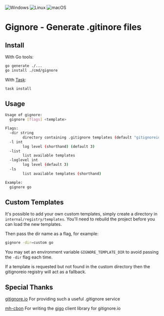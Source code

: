 ![Windows](https://img.shields.io/badge/Windows-0078D6?style=for-the-badge&logo=windows&logoColor=white)
![Linux](https://img.shields.io/badge/Linux-FCC624?style=for-the-badge&logo=linux&logoColor=black)
![macOS](https://img.shields.io/badge/mac%20os-000000?style=for-the-badge&logo=macos&logoColor=F0F0F0)


# Gignore - Generate .gitinore files

## Install

With Go tools:

```bash
go generate ./...
go install ./cmd/gignore
```

With [Task][task]:

```bash
task install
```

## Usage

```bash
Usage of gignore:
  gignore [flags] <template>

Flags:
  -dir string
        directory containing .gitignore templates (default "gitignoreio")
  -l int
        log level (shorthand) (default 3)
  -list
        list available templates
  -loglevel int
        log level (default 3)
  -ls
        list available templates (shorthand)

Example:
  gignore go
```

## Custom Templates

It's possible to add your own custom templates, simply create a directory in `internal/registry/templates`. You'll need to rebuild the project before you can load the new templates.

Then pass the dir name as a flag, for example:

```bash
gignore -dir=custom go
```

You may set an environment variable `GIGNORE_TEMPLATE_DIR` to avoid passing the `-dir` flag each time.

If a template is requested but not found in the custom directory then the gitignoreio registry will act as a fallback.

## Special Thanks

[gitignore.io][gitignoreio] For providing such a useful .gitignore service

[mh-cbon][mh-cbon] For writing the [gigo][gigo] client library for gitignore.io


[task]: https://taskfile.dev/
[gitignoreio]: https://www.toptal.com/developers/gitignore
[mh-cbon]: https://github.com/mh-cbon
[gigo]: https://github.com/mh-cbon/gigo
[ignore]: https://github.com/neptship/ignore
